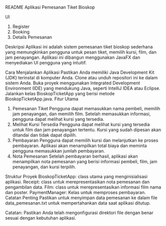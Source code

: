 README Aplikasi Pemesanan Tiket Bioskop

UI
1. Register
2. Booking
3. Details Pemesanan

Deskripsi
Aplikasi ini adalah sistem pemesanan tiket bioskop sederhana yang memungkinkan pengguna untuk pesan tiket, memilih kursi, film, dan jam penayangan. Aplikasi ini dibangun menggunakan JavaFX dan menyediakan UI pengguna yang intuitif.

Cara Menjalankan Aplikasi
Pastikan Anda memiliki Java Development Kit (JDK) terinstal di komputer Anda.
Clone atau unduh repositori ini ke dalam sistem Anda.
Buka proyek menggunakan Integrated Development Environment (IDE) yang mendukung Java, seperti IntelliJ IDEA atau Eclipse.
Jalankan kelas BioskopTicketApp yang berisi metode BioskopTicketApp.java.
Fitur Utama
1. Pemesanan Tiket
Pengguna dapat memasukkan nama pembeli, memilih jam penayangan, dan memilih film.
Setelah memasukkan informasi, pengguna dapat melihat kursi yang tersedia.
2. Melihat Kursi Tersedia
Pengguna dapat melihat kursi yang tersedia untuk film dan jam penayangan tertentu.
Kursi yang sudah dipesan akan ditandai dan tidak dapat dipilih.
3. Pembayaran
Pengguna dapat memilih kursi dan melanjutkan ke proses pembayaran.
Aplikasi akan menampilkan total biaya dan meminta pengguna memasukkan jumlah pembayaran.
4. Nota Pemesanan
Setelah pembayaran berhasil, aplikasi akan menampilkan nota pemesanan yang berisi informasi pembeli, film, jam penayangan, dan kursi terpilih.

Struktur Proyek
BioskopTicketApp: class utama yang menginisialisasi aplikasi.
Receipt: class untuk merepresentasikan nota pemesanan dan pengambilan data.
Film: class untuk merepresentasikan informasi film nama dan poster.
PaymentManager: Kelas untuk memproses pembayaran.
Catatan Penting
Pastikan untuk menyimpan data pemesanan ke dalam file data_pemesanan.txt untuk mempertahankan data saat aplikasi ditutup.

Catatan: Pastikan Anda telah mengonfigurasi direktori file dengan benar sesuai dengan kebutuhan aplikasi.
